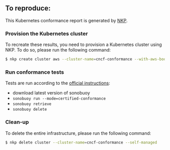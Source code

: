 ## To reproduce:

This Kubernetes conformance report is generated by [NKP](https://portal.nutanix.com/page/documents/list?type=software&filterKey=software&filterVal=Nutanix%20Kubernetes%20Platform).

### Provision the Kubernetes cluster

To recreate these results, you need to provision a Kubernetes cluster using NKP.
To do so, please run the following command:

```bash
$ nkp create cluster aws --cluster-name=cncf-conformance --with-aws-bootstrap-credentials=true --self-managed
```

### Run conformance tests

Tests are run according to the [official instructions](https://github.com/cncf/k8s-conformance/blob/master/instructions.md):
* download latest version of sonobuoy
* `sonobuoy run --mode=certified-conformance`
* `sonobuoy retrieve`
* `sonobuoy delete`

### Clean-up

To delete the entire infrastructure, please run the following command:

```bash
$ nkp delete cluster --cluster-name=cncf-conformance --self-managed
```
